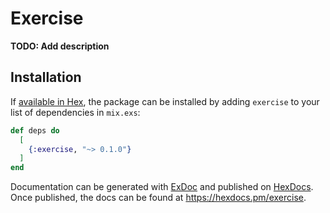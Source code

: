 # Exercise

**TODO: Add description**

## Installation

If [available in Hex](https://hex.pm/docs/publish), the package can be installed
by adding `exercise` to your list of dependencies in `mix.exs`:

```elixir
def deps do
  [
    {:exercise, "~> 0.1.0"}
  ]
end
```

Documentation can be generated with [ExDoc](https://github.com/elixir-lang/ex_doc)
and published on [HexDocs](https://hexdocs.pm). Once published, the docs can
be found at <https://hexdocs.pm/exercise>.


